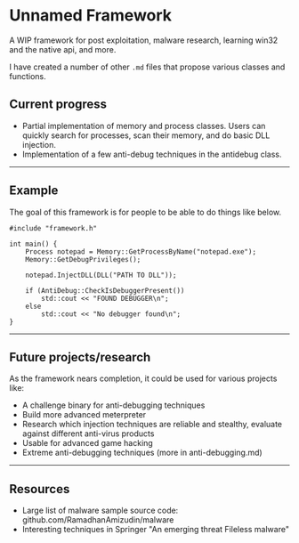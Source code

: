 # Unnamed Framework

A WIP framework for post exploitation, malware research, learning win32 and the native api, and more.

I have created a number of other `.md` files that propose various classes and functions.

## Current progress

 - Partial implementation of memory and process classes. Users can quickly search for processes, scan their memory, and do basic DLL injection. 
 - Implementation of a few anti-debug techniques in the antidebug class.

---

## Example

The goal of this framework is for people to be able to do things like below.

```
#include "framework.h"

int main() {
    Process notepad = Memory::GetProcessByName("notepad.exe");
    Memory::GetDebugPrivileges();

    notepad.InjectDLL(DLL("PATH TO DLL"));

    if (AntiDebug::CheckIsDebuggerPresent())
        std::cout << "FOUND DEBUGGER\n";
    else
        std::cout << "No debugger found\n";
}
```

---

## Future projects/research

As the framework nears completion, it could be used for various projects like:
 - A challenge binary for anti-debugging techniques
 - Build more advanced meterpreter
 - Research which injection techniques are reliable and stealthy, evaluate against different anti-virus products
 - Usable for advanced game hacking
 - Extreme anti-debugging techniques (more in anti-debugging.md)
 
---

## Resources
 - Large list of malware sample source code: github.com/RamadhanAmizudin/malware
 - Interesting techniques in Springer "An emerging threat Fileless malware"
 
 